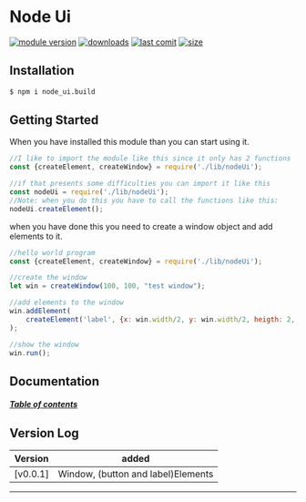 # Node Ui
[![module version](https://img.shields.io/npm/v/node_ui.build)](#version-log)
[![downloads](https://img.shields.io/npm/dm/node_ui.build)](https://www.npmjs.com/package/@rick_lugtigheid/js_utils)
[![last comit](https://img.shields.io/github/last-commit/RickLugtigheid/Node-Ui)]()
[![size](https://img.shields.io/github/repo-size/RickLugtigheid/Node-Ui)](https://github.com/RickLugtigheid/Node-Ui/commits/master)


## Installation

```bash
$ npm i node_ui.build
```

## Getting Started
When you have installed this module than you can start using it.
```js
//I like to import the module like this since it only has 2 functions
const {createElement, createWindow} = require('./lib/nodeUi');

//if that presents some difficulties you can import it like this
const nodeUi = require('./lib/nodeUi');
//Note: when you do this you have to call the functions like this:
nodeUi.createElement();
```
when you have done this you need to create a window object and add elements to it.
```js
//hello world program
const {createElement, createWindow} = require('./lib/nodeUi');

//create the window
let win = createWindow(100, 100, "test window");

//add elements to the window
win.addElement(
    createElement('label', {x: win.width/2, y: win.width/2, heigth: 2, width: 8, text: "Hello world"})
);

//show the window
win.run();
```

## Documentation
##### [Table of contents](https://github.com/RickLugtigheid/Node-Ui/wiki)


## Version Log
| Version  | added |
| ------------- | ------------- |
| [v0.0.1]      | Window, (button and label)Elements |
----